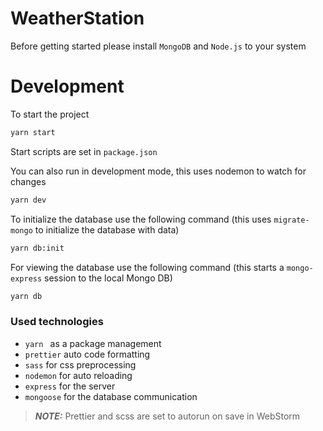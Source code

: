 # WeatherStation

Before getting started please install `MongoDB` and `Node.js` to your system

# Development

To start the project
```bash
yarn start
```
Start scripts are set in `package.json`

You can also run in development mode, this uses nodemon to watch for changes

```bash
yarn dev
```

To initialize the database use the following command
(this uses `migrate-mongo` to initialize the database with data)

```bash
yarn db:init
```

For viewing the database use the following command
(this starts a `mongo-express` session to the local Mongo DB)
```bash
yarn db
```
 
### Used technologies

 - `yarn ` as a package management
 - `prettier` auto code formatting
 - `sass` for css preprocessing
 - `nodemon` for auto reloading
 - `express` for the server
 - `mongoose` for the database communication

> **_NOTE:_**  Prettier and scss are set to autorun on save in WebStorm

